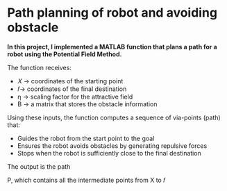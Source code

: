 # Path planning of robot and avoiding obstacle

**In this project, I implemented a MATLAB function that plans a path for a robot using the Potential Field Method.**

The function receives:

- 𝑋 → coordinates of the starting point
- 𝑓→ coordinates of the final destination
- η → scaling factor for the attractive field
- B → a matrix that stores the obstacle information

Using these inputs, the function computes a sequence of via-points (path) that:

- Guides the robot from the start point to the goal
- Ensures the robot avoids obstacles by generating repulsive forces
- Stops when the robot is sufficiently close to the final destination

The output is the path 

P, which contains all the intermediate points from X to 𝑓
